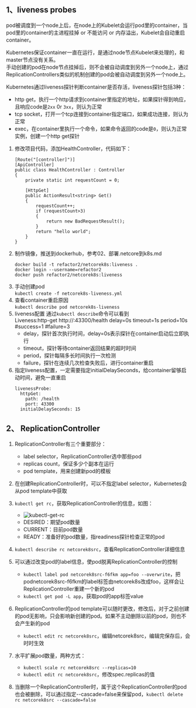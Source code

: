 1、liveness probes
--
pod被调度到一个node上后，在node上的Kubelet会运行pod里的container，当pod里的container的主进程挂掉 or 不能访问 or 内存溢出，Kubelet会自动重启container。

Kubernetes保证container一直在运行，是通过node节点Kubelet来处理的，和master节点没有关系。  
手动创建的pod在node节点挂掉后，则不会被自动调度到另外一个node上，通过ReplicationControllers类似的机制创建的pod会被自动调度到另外一个node上。

Kubernetes通过liveness探针判断container是否存活，liveness探针包括3种：
  * http get，执行一个http请求到container里指定的地址，如果探针得到响应，且响应code是`2xx` 0r `3xx`，则认为正常
  * tcp socket，打开一个tcp连接到container指定端口，如果成功连接，则认为正常
  * exec，在container里执行一个命令，如果命令返回的code是`0`，则认为正常
实例，创建一个http get探针
  1. 修改项目代码，添加HealthController，代码如下：
        ```
        [Route("[controller]")]
        [ApiController]
        public class HealthController : Controller
        {
            private static int requestCount = 0;
            
            [HttpGet]
            public ActionResult<string> Get()
            {
                requestCount++;
                if (requestCount>3)
                {
                    return new BadRequestResult();
                }
                return "hello world";
            }
        }
        ```
  2. 制作镜像，推送到dockerhub，参考02、部署.netcore到k8s.md  
        ```
        docker build -t refactor2/netcorek8s:liveness .  
        docker login --username=refactor2  
        docker push refactor2/netcorek8s:liveness  
        ```
  3. 手动创建pod  
        `kubectl create -f netcorek8s-liveness.yml`
  4. 查看container重启原因  
        `kubectl describe pod netcorek8s-liveness`
  5. liveness配置
        通过`kubectl describe`命令可以看到  
        Liveness:http-get http://:43300/health delay=0s timeout=1s period=10s #success=1 #failure=3
        * delay，探针首次执行时间，delay=0s表示探针在container启动后立即执行
        * timeout，探针等待container返回结果的超时时间
        * period，探针每隔多长时间执行一次检测
        * failure，探针在连续几次检查失败后，进行container重启
  6. 指定liveness配置，一定需要指定initialDelaySeconds，给container留够启动时间，避免一直重启
        ```
        livenessProbe:
          httpGet:
            path: /health
            port: 43300
          initialDelaySeconds: 15
        ```

2、 ReplicationController
--
  1. ReplicationController有三个重要部分：
      * label selector，ReplicationController选中那些pod
      * replicas count，保证多少个副本在运行
      * pod template，用来创建新pod的模板  

  2. 在创建ReplicationController时，可以不指定label selector，Kubernetes会从pod template中获取  

  3. `kubectl get rc`，获取ReplicationController的信息，如图：
      * ![kubectl-get-rc](https://images.gitee.com/uploads/images/2019/0123/075009_00be8a3d_5849.png "02、进入VM验证应用.png")  
      * DESIRED：期望pod数量  
      * CURRENT：目前pod数量  
      * READY：准备好的pod数量，指readiness探针检查正常的pod  

  4. `kubectl describe rc netcorek8src`，查看ReplicationController详细信息  

  5. 可以通过改变pod的label信息，使pod脱离ReplicationController的控制
      * `kubectl label pod netcorek8src-f6fkm app=foo --overwrite`，把podnetcorek8src-f6fkm的label标签由netcorek8s改成foo，这样会让ReplicationController重建一个新的pod    
      * `kubectl get pod -L app`，获取pod的app标签value  

  6. ReplicationController的pod template可以随时更改，修改后，对于之前创建的pod无影响，只会影响新创建的pod。如果不主动删除以前的pod，则也不会产生新的pod
      * `kubectl edit rc netcorek8src`，编辑netcorek8src，编辑完保存后，会时时生效  

  7. 水平扩展pod数量，两种方式：  
      * `kubectl scale rc netcorek8src --replicas=10`  
      * `kubectl edit rc netcorek8src`，修改spec.replicas的值  

  8. 当删除一个ReplicationController时，属于这个ReplicationController的pod也会被删除，可以通过指定--cascade=false来保留pod，`kubectl delete rc netcorek8src --cascade=false`  






